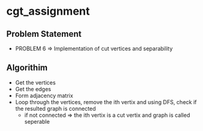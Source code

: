 # cgt_assignment


## Problem Statement
- PROBLEM 6 => Implementation of cut vertices and separability

## Algorithim
- Get the vertices
- Get the edges
- Form adjacency matrix
- Loop through the vertices, remove the ith vertix and using DFS, check if the resulted graph is connected
    - if not connected => the ith vertix is a cut vertix and graph is called seperable

